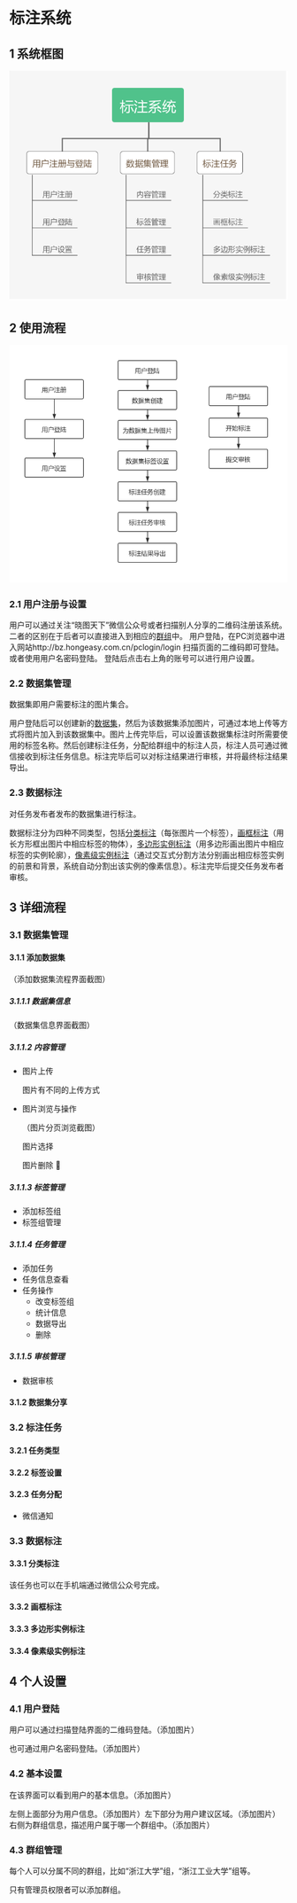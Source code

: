 # 标注系统

## 1 系统框图
![标注系统.png](./imgs/标注系统.png)
## 2 使用流程
![使用流程.png](./imgs/使用流程.png)
### 2.1 用户注册与设置
用户可以通过关注“晓图天下”微信公众号或者扫描别人分享的二维码注册该系统。二者的区别在于后者可以直接进入到相应的[群组](###-4.3-群组管理)中。
用户登陆，在PC浏览器中进入网站http://bz.hongeasy.com.cn/pclogin/login 扫描页面的二维码即可登陆。或者使用用户名密码登陆。
登陆后点击右上角的账号可以进行用户设置。
### 2.2 数据集管理
数据集即用户需要标注的图片集合。

用户登陆后可以创建新的[数据集](####-3.1.1-添加数据集)，然后为该数据集添加图片，可通过本地上传等方式将图片加入到该数据集中。图片上传完毕后，可以设置该数据集标注时所需要使用的标签名称。然后创建标注任务，分配给群组中的标注人员，标注人员可通过微信接收到标注任务信息。标注完毕后可以对标注结果进行审核，并将最终标注结果导出。
### 2.3 数据标注
对任务发布者发布的数据集进行标注。

数据标注分为四种不同类型，包括[分类标注](####-3.3.1-分类标注)（每张图片一个标签），[画框标注](####-3.3.2-画框标注)（用长方形框出图片中相应标签的物体），[多边形实例标注](####-3.3.3-多边形实例标注)（用多边形画出图片中相应标签的实例轮廓），[像素级实例标注](####-3.3.4-像素级实例标注)（通过交互式分割方法分别画出相应标签实例的前景和背景，系统自动分割出该实例的像素信息）。标注完毕后提交任务发布者审核。

## 3 详细流程
### 3.1 数据集管理
#### 3.1.1 添加数据集
（添加数据集流程界面截图）
##### 3.1.1.1 数据集信息 
（数据集信息界面截图）
##### 3.1.1.2 内容管理
- 图片上传

    图片有不同的上传方式

- 图片浏览与操作

    （图片分页浏览截图）

    图片选择

    图片删除
    
##### 3.1.1.3 标签管理
- 添加标签组
- 标签组管理
##### 3.1.1.4 任务管理
- 添加任务
- 任务信息查看
- 任务操作
    - 改变标签组
    - 统计信息
    - 数据导出
    - 删除

##### 3.1.1.5 审核管理
- 数据审核

#### 3.1.2 数据集分享

### 3.2 标注任务
#### 3.2.1 任务类型
#### 3.2.2 标签设置
#### 3.2.3 任务分配
- 微信通知

### 3.3 数据标注
#### 3.3.1 分类标注
该任务也可以在手机端通过微信公众号完成。
#### 3.3.2 画框标注
#### 3.3.3 多边形实例标注
#### 3.3.4 像素级实例标注

## 4 个人设置
### 4.1 用户登陆
用户可以通过扫描登陆界面的二维码登陆。（添加图片）

也可通过用户名密码登陆。（添加图片）
### 4.2 基本设置
在该界面可以看到用户的基本信息。（添加图片）

左侧上面部分为用户信息。（添加图片）左下部分为用户建议区域。（添加图片）
右侧为群组信息，描述用户属于哪一个群组中。（添加图片）
### 4.3 群组管理
每个人可以分属不同的群组，比如“浙江大学”组，“浙江工业大学”组等。

只有管理员权限者可以添加群组。


